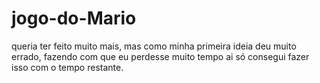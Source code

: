 # jogo-do-Mario
queria ter feito muito mais, mas como minha primeira ideia deu muito errado, fazendo com que eu perdesse muito tempo ai só consegui fazer isso com o tempo restante.
